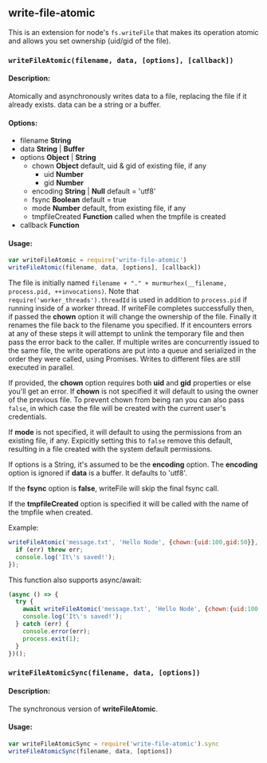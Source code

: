write-file-atomic
-----------------

This is an extension for node's `fs.writeFile` that makes its operation
atomic and allows you set ownership (uid/gid of the file).

### `writeFileAtomic(filename, data, [options], [callback])`

#### Description:

Atomically and asynchronously writes data to a file, replacing the file if it already
exists. data can be a string or a buffer.

#### Options:

* filename **String**
* data **String** | **Buffer**
* options **Object** | **String**
    * chown **Object** default, uid & gid of existing file, if any
        * uid **Number**
        * gid **Number**
    * encoding **String** | **Null** default = 'utf8'
    * fsync **Boolean** default = true
    * mode **Number** default, from existing file, if any
    * tmpfileCreated **Function** called when the tmpfile is created
* callback **Function**

#### Usage:

```js
var writeFileAtomic = require('write-file-atomic')
writeFileAtomic(filename, data, [options], [callback])
```

The file is initially named `filename + "." + murmurhex(__filename, process.pid, ++invocations)`.
Note that `require('worker_threads').threadId` is used in addition to `process.pid` if running
inside of a worker thread.
If writeFile completes successfully then, if passed the **chown** option it will change
the ownership of the file. Finally it renames the file back to the filename you specified. If
it encounters errors at any of these steps it will attempt to unlink the temporary file and then
pass the error back to the caller.
If multiple writes are concurrently issued to the same file, the write operations are put into a
queue and serialized in the order they were called, using Promises. Writes to different files are
still executed in parallel.

If provided, the **chown** option requires both **uid** and **gid** properties or else
you'll get an error. If **chown** is not specified it will default to using
the owner of the previous file. To prevent chown from being ran you can
also pass `false`, in which case the file will be created with the current user's credentials.

If **mode** is not specified, it will default to using the permissions from
an existing file, if any. Expicitly setting this to `false` remove this default, resulting
in a file created with the system default permissions.

If options is a String, it's assumed to be the **encoding** option. The **encoding** option is
ignored if **data** is a buffer. It defaults to 'utf8'.

If the **fsync** option is **false**, writeFile will skip the final fsync call.

If the **tmpfileCreated** option is specified it will be called with the name of the tmpfile when
created.

Example:

```javascript
writeFileAtomic('message.txt', 'Hello Node', {chown:{uid:100,gid:50}}, function (err) {
  if (err) throw err;
  console.log('It\'s saved!');
});
```

This function also supports async/await:

```javascript
(async () => {
  try {
    await writeFileAtomic('message.txt', 'Hello Node', {chown:{uid:100,gid:50}});
    console.log('It\'s saved!');
  } catch (err) {
    console.error(err);
    process.exit(1);
  }
})();
```

### `writeFileAtomicSync(filename, data, [options])`

#### Description:

The synchronous version of **writeFileAtomic**.

#### Usage:

```js
var writeFileAtomicSync = require('write-file-atomic').sync
writeFileAtomicSync(filename, data, [options])
```

